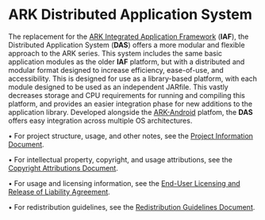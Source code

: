 # ARK Distributed Application System
The replacement for the <a href=https://github.com/MichaelRunzler/ARKCore>ARK Integrated Application Framework</a> (<b>IAF</b>), the Distributed Application System (<b>DAS</b>) offers a more modular and flexible approach to the ARK series. This system includes the same basic application modules as the older <b>IAF</b> platform, but with a distributed and modular format designed to increase efficiency, ease-of-use, and accessibility. This is designed for use as a library-based platform, with each module designed to be used as an independent JARfile. This vastly decreases storage and CPU requirements for running and compiling this platform, and provides an easier integration phase for new additions to the application library. Developed alongside the <a href=https://github.com/MichaelRunzler/ARK-Android>ARK-Android</a> platfom, the <b>DAS</b> offers easy integration across multiple OS architectures.

&#8226; For project structure, usage, and other notes, see the <a href=https://github.com/MichaelRunzler/ARKDistributed/tree/master/src/com/michaelRunzler/ARK/Core/core/Core/info.txt>Project Information Document</a>.

&#8226; For intellectual property, copyright, and usage attributions, see the <a href=https://github.com/MichaelRunzler/ARKDistributed/tree/master/src/com/michaelRunzler/ARK/Core/core/copyright.txt>Copyright Attributions Document</a>. 

&#8226; For usage and licensing information, see the <a href=https://github.com/MichaelRunzler/ARKDistributed/tree/master/src/com/michaelRunzler/ARK/Core/core/LRLA.txt>End-User Licensing and Release of Liability Agreement</a>.

&#8226; For redistribution guidelines, see the <a href=https://github.com/MichaelRunzler/ARKDistributed/tree/master/src/com/michaelRunzler/ARK/Core/core/distribution.txt>Redistribution Guidelines Document</a>.
